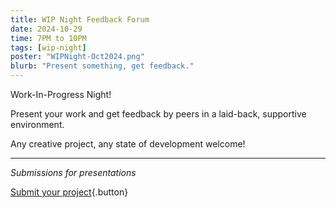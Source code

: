 ```yaml
---
title: WIP Night Feedback Forum
date: 2024-10-29
time: 7PM to 10PM
tags: [wip-night]
poster: "WIPNight-Oct2024.png"
blurb: "Present something, get feedback."
---
```


Work-In-Progress Night!

Present your work and get feedback by peers in a laid-back, supportive environment.

Any creative project, any state of development welcome!

<hr>

*Submissions for presentations*

[Submit your project](https://forms.gle/2qV4Zu9DrGhRCHy49){.button}